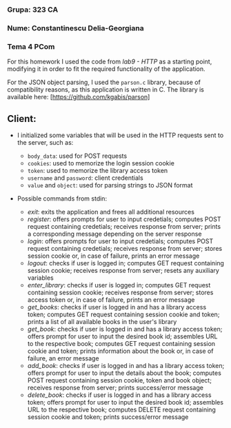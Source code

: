 ### Grupa: 323 CA
### Nume: Constantinescu Delia-Georgiana
### Tema 4 PCom

For this homework I used the code from *lab9 - HTTP* as a starting
point, modifying it in order to fit the required functionality of
the application.

For the JSON object parsing, I used the `parson.c` library, because
of compatibility reasons, as this application is written in C. The
library is available here: [https://github.com/kgabis/parson]

## Client:
- I initialized some variables that will be used in the HTTP requests
sent to the server, such as: 
    - `body_data`: used for POST requests
    - `cookies`: used to memorize the login session cookie
    - `token`: used to memorize the library access token
    - `username` and `password`: client credentials
    - `value` and `object`: used for parsing strings to JSON format

- Possible commands from stdin:
    - *exit*: exits the application and frees all additional resources
    - *register*: offers prompts for user to input credetials; computes
    POST request containing credetials; receives response from server;
    prints a corresponding message depending on the server response
    - *login*: offers prompts for user to input credetials; computes
    POST request containing credetials; receives response from server;
    stores session cookie or, in case of failure, prints an error
    message
    - *logout*: checks if user is logged in; computes GET request
    containing session cookie; receives response from server; resets
    any auxiliary variables
    - *enter_library*: checks if user is logged in; computes GET
    request containing session cookie; receives response from server;
    stores access token or, in case of failure, prints an error message
    - *get_books*: checks if user is logged in and has a library access
    token; computes GET request containing session cookie and token;
    prints a list of all available books in the user's library
    - *get_book*: checks if user is logged in and has a library access
    token; offers prompt for user to input the desired book id; assembles
    URL to the respective book; computes GET request containing session
    cookie and token; prints information about the book or, in case of
    failure, an error message
    - *add_book*: checks if user is logged in and has a library access
    token; offers prompt for user to input the details about the book;
    computes POST request containing session cookie, token and book
    object; receives response from server; prints success/error message
    - *delete_book*: checks if user is logged in and has a library access
    token; offers prompt for user to input the desired book id; assembles
    URL to the respective book; computes DELETE request containing session
    cookie and token; prints success/error message
